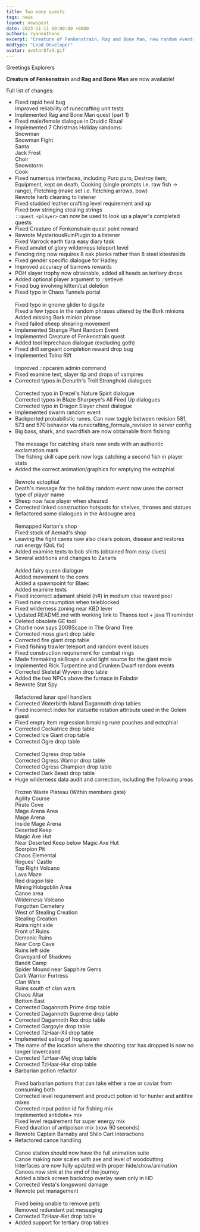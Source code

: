 ```yaml
---
title: Two many quests
tags: news
layout: newspost
date: 2023-11-11 00:00:00 +0000
authors: ryannathans
excerpt: "Creature of Fenkenstrain, Rag and Bone Man, new random events and much more!"
modtype: "Lead Developer"
avatar: avatar8fa9.gif
---
```

Greetings Explorers

**Creature of Fenkenstrain** and **Rag and Bone Man** are now available!

Full list of changes:

- Fixed rapid heal bug
  <br />
  Improved reliability of runecrafting unit tests
- Implemented Rag and Bone Man quest (part 1)
- Fixed male/female dialogue in Druidic Ritual
- Implemented 7 Christmas Holiday randoms:
  <br />
  Snowman<br />
  Snowman Fight<br />
  Santa<br />
  Jack Frost<br />
  Choir<br />
  Snowstorm<br />
  Cook
- Fixed numerous interfaces, including Puro puro, Destroy item, Equipment, kept on death, Cooking (single prompts i.e. raw fish -> range), Fletching (make set i.e. fletching arrows, bow)<br />
  Rewrote herb cleaning to listener<br />
  Fixed studded leather crafting level requirement and xp<br />
  Fixed bow stringing stealing strings<br />
  `::quest <player>` can now be used to look up a player's completed quests
- Fixed Creature of Fenkenstrain quest point reward
- Rewrote MysteriousRuinPlugin to a listener<br />
Fixed Varrock earth tiara easy diary task
- Fixed amulet of glory wilderness teleport level
- Fencing ring now requires 8 oak planks rather than 8 steel kiteshields
- Fixed gender specific dialogue for Hadley
- Improved accuracy of barrows rewards
- POH slayer trophy now obtainable, added all heads as tertiary drops
- Added optional player argument to ::setlevel
- Fixed bug involving kitten/cat deletion
- Fixed typo in Chaos Tunnels portal<br />
  <br />
  Fixed typo in gnome glider to digsite<br />
  Fixed a few typos in the random phrases uttered by the Bork minions<br />
  Added missing Bork minion phrase
- Fixed failed sheep shearing movement
- Implemented Strange Plant Random Event
- Implemented Creature of Fenkenstrain quest
- Added tool leprechaun dialogue (excluding goth)
- Fixed drill sergeant completion reward drop bug
- Implemented Tolna Rift<br />
  <br />
  Improved ::npcanim admin command
- Fixed examine text, slayer tip and drops of vampires
- Corrected typos in Denulth's Troll Stronghold dialogues<br />
  <br />
  Corrected typo in Drezel's Nature Spirit dialogue<br />
  Corrected typos in Blaze Sharpeye's All Fired Up dialogues<br />
  Corrected typo in Dragon Slayer chest dialogue
- Implemented swarm random event
- Backported probabilistic runes. Can now toggle between revision 581, 573 and 570 behavior via runecrafting_formula_revision in server config
- Big bass, shark, and swordfish are now obtainable from fishing<br />
  <br />
  The message for catching shark now ends with an authentic exclamation mark<br />
  The fishing skill cape perk now logs catching a second fish in player stats
- Added the correct animation/graphics for emptying the ectophial<br />
  <br />
  Rewrote ectophial
- Death's message for the holiday random event now uses the correct type of player name
- Sheep now face player when sheared
- Corrected linked construction hotspots for shelves, thrones and statues
- Refactored some dialogues in the Ardougne area<br />
  <br />
  Remapped Kortan's shop<br />
  Fixed stock of Aemad's shop
- Leaving the fight caves now also clears poison, disease and restores run energy (QoL fix)
- Added examine texts to bob shirts (obtained from easy clues)
- Several additions and changes to Zanaris<br />
  <br />
  Added fairy queen dialogue<br />
  Added movement to the cows<br />
  Added a spawnpoint for Blaec<br />
  Added examine texts
- Fixed incorrect adamant shield (h#) in medium clue reward pool
- Fixed rune consumption when teleblocked
- Fixed wilderness zoning near KBD lever
- Updated README.md with working link to Thanos tool + java 11 reminder
- Deleted obsolete GE tool
- Charlie now says 2009Scape in The Grand Tree
- Corrected moss giant drop table
- Corrected fire giant drop table
- Fixed fishing trawler teleport and random event issues
- Fixed construction requirement for combat rings
- Made firemaking skillcape a valid light source for the giant mole
- Implemented Rick Turpentine and Drunken Dwarf random events
- Corrected Skeletal Wyvern drop table
- Added the two NPCs above the furnace in Falador
- Rewrote Stat Spy<br />
  <br />
  Refactored lunar spell handlers
- Corrected Waterbirth Island Dagannoth drop tables
- Fixed incorrect index for statuette rotation attribute used in the Golem quest
- Fixed empty item regression breaking rune pouches and ectophial
- Corrected Cockatrice drop table
- Corrected Ice Giant drop table
- Corrected Ogre drop table<br />
  <br />
  Corrected Ogress drop table<br />
  Corrected Ogress Warrior drop table<br />
  Corrected Ogress Champion drop table
- Corrected Dark Beast drop table
- Huge wilderness data audit and correction, including the following areas<br />
  <br />
  Frozen Waste Plateau (Within members gate)<br />
  Agility Course<br />
  Pirate Cove<br />
  Mage Arena Area<br />
  Mage Arena<br />
  Inside Mage Arena<br />
  Deserted Keep<br />
  Magic Axe Hut<br />
  Near Deserted Keep below Magic Axe Hut<br />
  Scorpion Pit<br />
  Chaos Elemental<br />
  Rogues' Castle<br />
  Top Right Volcano<br />
  Lava Maze<br />
  Red dragon Isle<br />
  Mining Hobgoblin Area<br />
  Canoe area<br />
  Wilderness Volcano<br />
  Forgotten Cemetery<br />
  West of Stealing Creation<br />
  Stealing Creation<br />
  Ruins right side<br />
  Front of Ruins<br />
  Demonic Ruins<br />
  Near Corp Cave<br />
  Ruins left side<br />
  Graveyard of Shadows<br />
  Bandit Camp<br />
  Spider Mound near Sapphire Gems<br />
  Dark Warrior Fortress<br />
  Clan Wars<br />
  Ruins south of clan wars<br />
  Chaos Altar<br />
  Bottom East
- Corrected Dagannoth Prime drop table
- Corrected Dagannoth Supreme drop table
- Corrected Dagannoth Rex drop table
- Corrected Gargoyle drop table
- Corrected TzHaar-Xil drop table
- Implemented eating of frog spawn
- The name of the location where the shooting star has dropped is now no longer lowercased
- Corrected TzHaar-Mej drop table
- Corrected TzHaar-Hur drop table
- Barbarian potion refactor<br />
  <br />
  Fixed barbarian potions that can take either a roe or caviar from consuming both<br />
  Corrected level requirement and product potion id for hunter and antifire mixes<br />
  Corrected input potion id for fishing mix<br />
  Implemented antidote+ mix<br />
  Fixed level requirement for super energy mix<br />
  Fixed duration of antipoison mix (now 90 seconds)
- Rewrote Captain Barnaby and Shilo Cart interactions
- Refactored canoe handling<br />
  <br />
  Canoe station should now have the full animation suite<br />
  Canoe making now scales with axe and level of woodcutting<br />
  Interfaces are now fully updated with proper hide/show/animation<br />
  Canoes now sink at the end of the journey<br />
  Added a black screen backdrop overlay seen only in HD
- Corrected Vesta's longsword damage
- Rewrote pet management<br />
  <br />
  Fixed being unable to remove pets<br />
  Removed redundant pet messaging
- Corrected TzHaar-Ket drop table
- Added support for tertiary drop tables